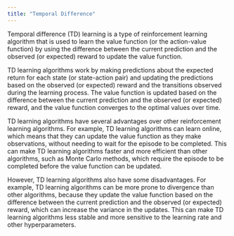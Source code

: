 ```yaml
---
title: "Temporal Difference"
---
```

Temporal difference (TD) learning is a type of reinforcement learning algorithm that is used to learn the value function (or the action-value function) by using the difference between the current prediction and the observed (or expected) reward to update the value function.

TD learning algorithms work by making predictions about the expected return for each state (or state-action pair) and updating the predictions based on the observed (or expected) reward and the transitions observed during the learning process. The value function is updated based on the difference between the current prediction and the observed (or expected) reward, and the value function converges to the optimal values over time.

TD learning algorithms have several advantages over other reinforcement learning algorithms. For example, TD learning algorithms can learn online, which means that they can update the value function as they make observations, without needing to wait for the episode to be completed. This can make TD learning algorithms faster and more efficient than other algorithms, such as Monte Carlo methods, which require the episode to be completed before the value function can be updated.

However, TD learning algorithms also have some disadvantages. For example, TD learning algorithms can be more prone to divergence than other algorithms, because they update the value function based on the difference between the current prediction and the observed (or expected) reward, which can increase the variance in the updates. This can make TD learning algorithms less stable and more sensitive to the learning rate and other hyperparameters.


